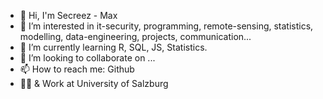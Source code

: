 - 👋 Hi, I'm Secreez - Max
- 👀 I’m interested in it-security, programming, remote-sensing, statistics, modelling, data-engineering, projects, communication...
- 🌱 I’m currently learning R, SQL, JS, Statistics.
- 💞️ I’m looking to collaborate on ...
- 📫 How to reach me: Github
- 👨‍🎓 & Work at University of Salzburg 

<!---
Secreez/Secreez is a ✨ special ✨ repository because its `README.md` (this file) appears on your GitHub profile.
You can click the Preview link to take a look at your changes.
--->
